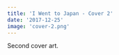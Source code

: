 ```yaml
---
title: 'I Went to Japan - Cover 2'
date: '2017-12-25'
image: 'cover-2.png'
---
```


Second cover art.
